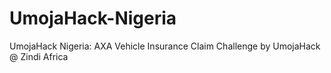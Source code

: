 # UmojaHack-Nigeria
UmojaHack Nigeria: AXA Vehicle Insurance Claim Challenge by UmojaHack @ Zindi Africa
